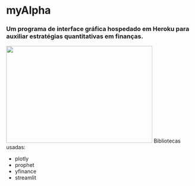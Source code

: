 # myAlpha
### Um programa de interface gráfica hospedado em Heroku para auxiliar estratégias quantitativas em finanças.
<img src="https://user-images.githubusercontent.com/62067975/225805420-1f4d0d7b-f165-4b17-a148-c4959744ca57.png" width="393" height="261">
   Bibliotecas usadas:

- plotly
- prophet
- yfinance
- streamlit
